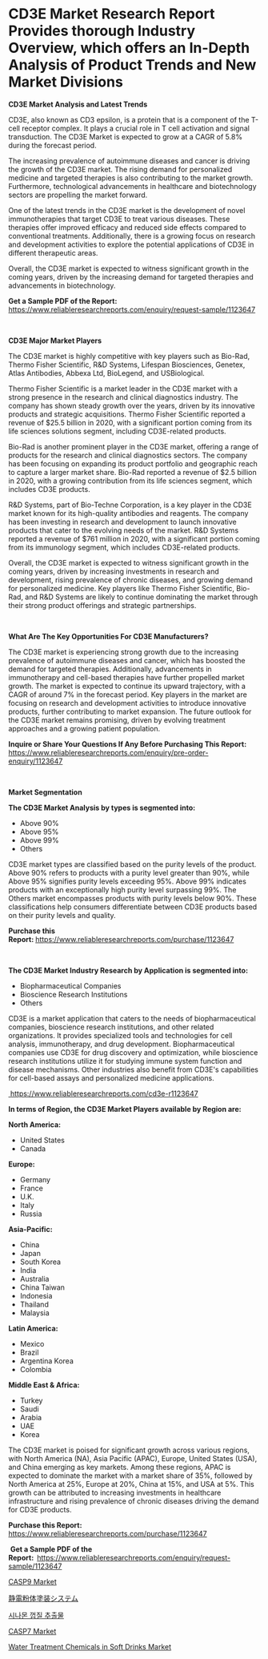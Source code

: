 <p><h1>CD3E Market Research Report Provides thorough Industry Overview, which offers an In-Depth Analysis of Product Trends and New Market Divisions</h1></p><p><strong>CD3E Market Analysis and Latest Trends</strong></p>
<p><p>CD3E, also known as CD3 epsilon, is a protein that is a component of the T-cell receptor complex. It plays a crucial role in T cell activation and signal transduction. The CD3E Market is expected to grow at a CAGR of 5.8% during the forecast period. </p><p>The increasing prevalence of autoimmune diseases and cancer is driving the growth of the CD3E market. The rising demand for personalized medicine and targeted therapies is also contributing to the market growth. Furthermore, technological advancements in healthcare and biotechnology sectors are propelling the market forward.</p><p>One of the latest trends in the CD3E market is the development of novel immunotherapies that target CD3E to treat various diseases. These therapies offer improved efficacy and reduced side effects compared to conventional treatments. Additionally, there is a growing focus on research and development activities to explore the potential applications of CD3E in different therapeutic areas.</p><p>Overall, the CD3E market is expected to witness significant growth in the coming years, driven by the increasing demand for targeted therapies and advancements in biotechnology.</p></p>
<p><strong>Get a Sample PDF of the Report:&nbsp;</strong> <a href="https://www.reliableresearchreports.com/enquiry/request-sample/1123647">https://www.reliableresearchreports.com/enquiry/request-sample/1123647</a></p>
<p>&nbsp;</p>
<p><strong>CD3E Major Market Players</strong></p>
<p><p>The CD3E market is highly competitive with key players such as Bio-Rad, Thermo Fisher Scientific, R&D Systems, Lifespan Biosciences, Genetex, Atlas Antibodies, Abbexa Ltd, BioLegend, and USBiological. </p><p>Thermo Fisher Scientific is a market leader in the CD3E market with a strong presence in the research and clinical diagnostics industry. The company has shown steady growth over the years, driven by its innovative products and strategic acquisitions. Thermo Fisher Scientific reported a revenue of $25.5 billion in 2020, with a significant portion coming from its life sciences solutions segment, including CD3E-related products.</p><p>Bio-Rad is another prominent player in the CD3E market, offering a range of products for the research and clinical diagnostics sectors. The company has been focusing on expanding its product portfolio and geographic reach to capture a larger market share. Bio-Rad reported a revenue of $2.5 billion in 2020, with a growing contribution from its life sciences segment, which includes CD3E products.</p><p>R&D Systems, part of Bio-Techne Corporation, is a key player in the CD3E market known for its high-quality antibodies and reagents. The company has been investing in research and development to launch innovative products that cater to the evolving needs of the market. R&D Systems reported a revenue of $761 million in 2020, with a significant portion coming from its immunology segment, which includes CD3E-related products.</p><p>Overall, the CD3E market is expected to witness significant growth in the coming years, driven by increasing investments in research and development, rising prevalence of chronic diseases, and growing demand for personalized medicine. Key players like Thermo Fisher Scientific, Bio-Rad, and R&D Systems are likely to continue dominating the market through their strong product offerings and strategic partnerships.</p></p>
<p>&nbsp;</p>
<p><strong>What Are The Key Opportunities For CD3E Manufacturers?</strong></p>
<p><p>The CD3E market is experiencing strong growth due to the increasing prevalence of autoimmune diseases and cancer, which has boosted the demand for targeted therapies. Additionally, advancements in immunotherapy and cell-based therapies have further propelled market growth. The market is expected to continue its upward trajectory, with a CAGR of around 7% in the forecast period. Key players in the market are focusing on research and development activities to introduce innovative products, further contributing to market expansion. The future outlook for the CD3E market remains promising, driven by evolving treatment approaches and a growing patient population.</p></p>
<p><strong>Inquire or Share Your Questions If Any Before Purchasing This Report:</strong> <a href="https://www.reliableresearchreports.com/enquiry/pre-order-enquiry/1123647">https://www.reliableresearchreports.com/enquiry/pre-order-enquiry/1123647</a></p>
<p>&nbsp;</p>
<p><strong>Market Segmentation</strong></p>
<p><strong>The CD3E Market Analysis by types is segmented into:</strong></p>
<p><ul><li>Above 90%</li><li>Above 95%</li><li>Above 99%</li><li>Others</li></ul></p>
<p><p>CD3E market types are classified based on the purity levels of the product. Above 90% refers to products with a purity level greater than 90%, while Above 95% signifies purity levels exceeding 95%. Above 99% indicates products with an exceptionally high purity level surpassing 99%. The Others market encompasses products with purity levels below 90%. These classifications help consumers differentiate between CD3E products based on their purity levels and quality.</p></p>
<p><strong>Purchase this Report:&nbsp;</strong><a href="https://www.reliableresearchreports.com/purchase/1123647">https://www.reliableresearchreports.com/purchase/1123647</a></p>
<p>&nbsp;</p>
<p><strong>The CD3E Market Industry Research by Application is segmented into:</strong></p>
<p><ul><li>Biopharmaceutical Companies</li><li>Bioscience Research Institutions</li><li>Others</li></ul></p>
<p><p>CD3E is a market application that caters to the needs of biopharmaceutical companies, bioscience research institutions, and other related organizations. It provides specialized tools and technologies for cell analysis, immunotherapy, and drug development. Biopharmaceutical companies use CD3E for drug discovery and optimization, while bioscience research institutions utilize it for studying immune system function and disease mechanisms. Other industries also benefit from CD3E's capabilities for cell-based assays and personalized medicine applications.</p></p>
<p><a href="https://www.reliableresearchreports.com/cd3e-r1123647">&nbsp;https://www.reliableresearchreports.com/cd3e-r1123647</a></p>
<p><strong>In terms of Region, the CD3E Market Players available by Region are:</strong></p>
<p>
    <p> <strong> North America: </strong>
        <ul>
            <li>United States</li>
            <li>Canada</li>
        </ul>
        </p> 
    <p> <strong> Europe: </strong>
        <ul>
            <li>Germany</li>
            <li>France</li>
            <li>U.K.</li>
            <li>Italy</li>
            <li>Russia</li>
        </ul>
        </p> 
    <p> <strong> Asia-Pacific: </strong>
        <ul>
            <li>China</li>
            <li>Japan</li>
            <li>South Korea</li>
            <li>India</li>
            <li>Australia</li>
            <li>China Taiwan</li>
            <li>Indonesia</li>
            <li>Thailand</li>
            <li>Malaysia</li>
        </ul>
        </p> 
    <p> <strong> Latin America: </strong>
        <ul>
            <li>Mexico</li>
            <li>Brazil</li>
            <li>Argentina Korea</li>
            <li>Colombia</li>
        </ul>
        </p> 
    <p> <strong> Middle East & Africa: </strong>
        <ul>
            <li>Turkey</li>
            <li>Saudi</li>
            <li>Arabia</li>
            <li>UAE</li>
            <li>Korea</li>
        </ul>
    </p>
    </p>
<p><p>The CD3E market is poised for significant growth across various regions, with North America (NA), Asia Pacific (APAC), Europe, United States (USA), and China emerging as key markets. Among these regions, APAC is expected to dominate the market with a market share of 35%, followed by North America at 25%, Europe at 20%, China at 15%, and USA at 5%. This growth can be attributed to increasing investments in healthcare infrastructure and rising prevalence of chronic diseases driving the demand for CD3E products.</p></p>
<p><strong>Purchase this Report: </strong><a href="https://www.reliableresearchreports.com/purchase/1123647">https://www.reliableresearchreports.com/purchase/1123647</a></p>
<p>&nbsp;<strong>Get a Sample PDF of the Report:&nbsp;&nbsp;</strong><a href="https://www.reliableresearchreports.com/enquiry/request-sample/1123647">https://www.reliableresearchreports.com/enquiry/request-sample/1123647</a></p>
<p><strong></strong></p>
<p><p><a href="https://github.com/AlysaLedner2023/Market-Research-Report-List-1/blob/main/casp9-market.md">CASP9 Market</a></p><p><a href="https://github.com/JacksonWiza1924/Market-Research-Report-List-1/blob/main/402668047106.md">静電粉体塗装システム</a></p><p><a href="https://github.com/RichardLueilwitz787/Market-Research-Report-List-1/blob/main/128068142944.md">시나몬 껍질 추출물</a></p><p><a href="https://github.com/Sherrillcrooksxa8i18ucf2m/Market-Research-Report-List-2/blob/main/casp7-market.md">CASP7 Market</a></p><p><a href="https://issuu.com/reportprime-2/docs/water-treatment-chemicals-in-soft-drinks-market-si">Water Treatment Chemicals in Soft Drinks Market</a></p></p>